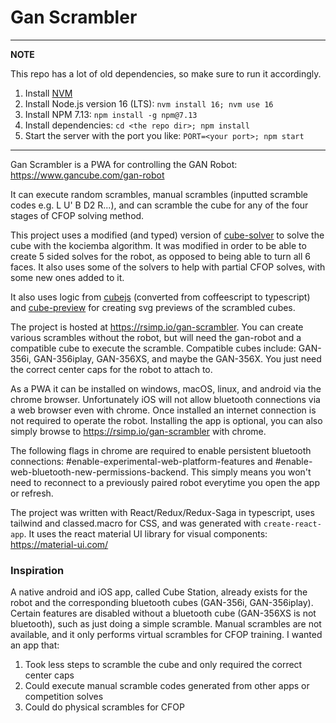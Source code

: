# Gan Scrambler

---
**NOTE**

This repo has a lot of old dependencies, so make sure to run it accordingly.

1. Install [NVM](https://github.com/nvm-sh/nvm)
2. Install Node.js version 16 (LTS): `nvm install 16; nvm use 16`
3. Install NPM 7.13: `npm install -g npm@7.13`
4. Install dependencies: `cd <the repo dir>; npm install`
5. Start the server with the port you like: `PORT=<your port>; npm start`

---

Gan Scrambler is a PWA for controlling the GAN Robot: https://www.gancube.com/gan-robot

It can execute random scrambles, manual scrambles (inputted scramble codes e.g. L U' B D2 R...), and can scramble the cube for any of the four stages of CFOP solving method.

This project uses a modified (and typed) version of [cube-solver](https://github.com/torjusti/cube-solver) to solve the cube with the kociemba algorithm. It was modified in order to be able to create 5 sided solves for the robot, as opposed to being able to turn all 6 faces. It also uses some of the solvers to help with partial CFOP solves, with some new ones added to it.

It also uses logic from [cubejs](https://github.com/ldez/cubejs) (converted from coffeescript to typescript) and [cube-preview](https://www.npmjs.com/package/cube-preview) for creating svg previews of the scrambled cubes.

The project is hosted at https://rsimp.io/gan-scrambler. You can create various scrambles without the robot, but will need the gan-robot and a compatible cube to execute the scramble. Compatible cubes include: GAN-356i, GAN-356iplay, GAN-356XS, and maybe the GAN-356X. You just need the correct center caps for the robot to attach to.

As a PWA it can be installed on windows, macOS, linux, and android via the chrome browser. Unfortunately iOS will not allow bluetooth connections via a web browser even with chrome. Once installed an internet connection is not required to operate the robot. Installing the app is optional, you can also simply browse to https://rsimp.io/gan-scrambler with chrome.

The following flags in chrome are required to enable persistent bluetooth connections: #enable-experimental-web-platform-features and #enable-web-bluetooth-new-permissions-backend. This simply means you won't need to reconnect to a previously paired robot everytime you open the app or refresh.

The project was written with React/Redux/Redux-Saga in typescript, uses tailwind and classed.macro for CSS, and was generated with `create-react-app`. It uses the react material UI library for visual components: https://material-ui.com/

### Inspiration
A native android and iOS app, called Cube Station, already exists for the robot and the corresponding bluetooth cubes (GAN-356i, GAN-356iplay). Certain features are disabled without a bluetooth cube (GAN-356XS is not bluetooth), such as just doing a simple scramble. Manual scrambles are not available, and it only performs virtual scrambles for CFOP training.
I wanted an app that:
1. Took less steps to scramble the cube and only required the correct center caps
2. Could execute manual scramble codes generated from other apps or competition solves
3. Could do physical scrambles for CFOP
